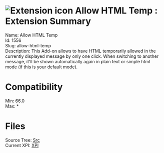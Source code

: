 # ![Extension icon](https://addons.thunderbird.net/user-media/addon_icons/1/1556-64.png?modified=1563176991) Allow HTML Temp : Extension Summary

Name: Allow HTML Temp  
Id: 1556  
Slug: allow-html-temp  
Description: This Add-on allows to have HTML temporarily allowed in the currently displayed message by only one click. When switching to another message, it'll be shown automatically again in plain text or simple html mode (if this is your default mode).
  

# Compatibility
Min: 66.0  
Max: *  

# Files

Source Tree: [Src](x68/1556-allow-html-temp/src)  
Current XPI: [XPI](x68/1556-allow-html-temp/xpi)  



